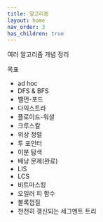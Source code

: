 ```yaml
---
title: 알고리즘
layout: home
nav_order: 3
has_children: true
---
```


여러 알고리즘 개념 정리

목표
 - ad hoc
 - DFS & BFS
 - 벨먼-포드
 - 다익스트라
 - 플로이드-워셜
 - 크루스칼
 - 위상 정렬
 - 투 포인터
 - 이분 탐색
 - 배낭 문제(완료)
 - LIS
 - LCS
 - 비트마스킹
 - 오일러 피 함수
 - 볼록껍질
 - 천천히 갱신되는 세그멘트 트리